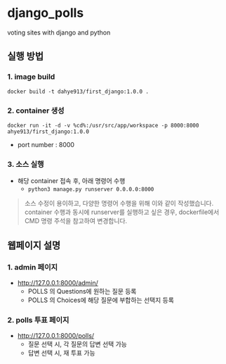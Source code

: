 # django_polls
voting sites with django and python

## 실행 방법
### 1. image build
`docker build -t dahye913/first_django:1.0.0 .`

### 2. container 생성
`docker run -it -d -v %cd%:/usr/src/app/workspace -p 8000:8000 ahye913/first_django:1.0.0`
- port number : 8000

### 3. 소스 실행
- 해당 container 접속 후, 아래 명령어 수행 
    - `python3 manage.py runserver 0.0.0.0:8000`
> 소스 수정이 용이하고, 다양한 명령어 수행을 위해 이와 같이 작성했습니다.
> container 수행과 동시에 runserver를 실행하고 싶은 경우, dockerfile에서 CMD 명령 주석을 참고하여 변경합니다.

## 웹페이지 설명 
### 1. admin 페이지
- http://127.0.0.1:8000/admin/
    - POLLS 의 Questions에 원하는 질문 등록
    - POLLS 의 Choices에 해당 질문에 부합하는 선택지 등록

### 2. polls 투표 페이지
- http://127.0.0.1:8000/polls/
    - 질문 선택 시, 각 질문의 답변 선택 가능
    - 답변 선택 시, 재 투표 가능